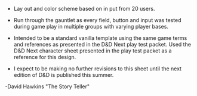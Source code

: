 - Lay out and color scheme based on in put from 20 users.
- Run through the gauntlet as every field, button and input was tested during game play in multiple groups with varying player bases.
- Intended to be a standard vanilla template using the same game terms and references as presented in the D&D Next play test packet. Used the D&D Next character sheet presented in the play test packet as a reference for this design.

- I expect to be making no further revisions to this sheet until the next edition of D&D is published this summer.

-David Hawkins "The Story Teller"
